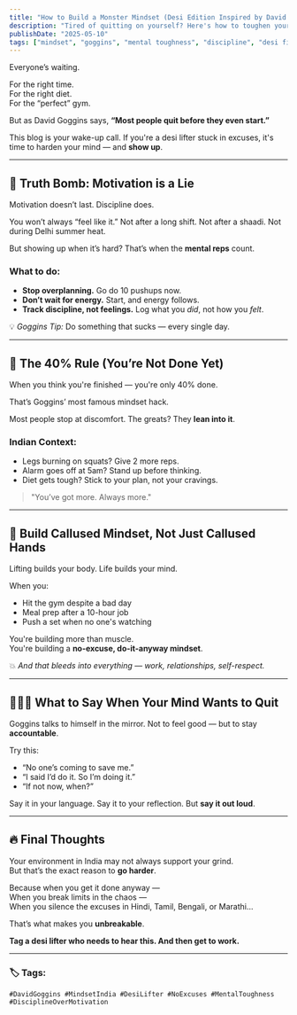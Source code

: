 ```yaml
---
title: "How to Build a Monster Mindset (Desi Edition Inspired by David Goggins)"
description: "Tired of quitting on yourself? Here's how to toughen your brain and build unshakeable mental muscle—desi-style, Goggins-approved."
publishDate: "2025-05-10"
tags: ["mindset", "goggins", "mental toughness", "discipline", "desi fitness"]
---
```


Everyone’s waiting.

For the right time.  
For the right diet.  
For the “perfect” gym.

But as David Goggins says, **“Most people quit before they even start.”**

This blog is your wake-up call. If you're a desi lifter stuck in excuses, it's time to harden your mind — and **show up**.

---

## 🧠 Truth Bomb: Motivation is a Lie

Motivation doesn’t last. Discipline does.

You won’t always “feel like it.” Not after a long shift. Not after a shaadi. Not during Delhi summer heat.

But showing up when it’s hard? That’s when the **mental reps** count.

### What to do:
- **Stop overplanning.** Go do 10 pushups now.
- **Don’t wait for energy.** Start, and energy follows.
- **Track discipline, not feelings.** Log what you *did*, not how you *felt*.

💡 *Goggins Tip:* Do something that sucks — every single day.

---

## 🏃 The 40% Rule (You’re Not Done Yet)

When you think you're finished — you're only 40% done.

That’s Goggins’ most famous mindset hack.

Most people stop at discomfort. The greats? They **lean into it**.

### Indian Context:
- Legs burning on squats? Give 2 more reps.  
- Alarm goes off at 5am? Stand up before thinking.  
- Diet gets tough? Stick to your plan, not your cravings.

> "You’ve got more. Always more."

---

## 🔄 Build Callused Mindset, Not Just Callused Hands

Lifting builds your body. Life builds your mind.

When you:
- Hit the gym despite a bad day  
- Meal prep after a 10-hour job  
- Push a set when no one's watching

You're building more than muscle.  
You're building a **no-excuse, do-it-anyway mindset**.

💥 *And that bleeds into everything — work, relationships, self-respect.*

---

## 🧘🏽‍♂️ What to Say When Your Mind Wants to Quit

Goggins talks to himself in the mirror. Not to feel good — but to stay **accountable**.

Try this:
- “No one’s coming to save me.”
- “I said I’d do it. So I’m doing it.”
- “If not now, when?”

Say it in your language. Say it to your reflection. But **say it out loud**.

---

## 🔥 Final Thoughts

Your environment in India may not always support your grind.  
But that’s the exact reason to **go harder**.

Because when you get it done anyway —  
When you break limits in the chaos —  
When you silence the excuses in Hindi, Tamil, Bengali, or Marathi…

That’s what makes you **unbreakable**.

**Tag a desi lifter who needs to hear this. And then get to work.**

---

### 🏷️ Tags:
`#DavidGoggins #MindsetIndia #DesiLifter #NoExcuses #MentalToughness #DisciplineOverMotivation`
